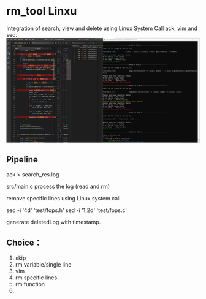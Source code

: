 # rm_tool Linxu
Integration of search, view and delete using Linux System Call ack, vim and sed.
![del_single](./del_single.png)
## Pipeline
ack > search_res.log

src/main.c process the log (read and rm)

remove specific lines using Linux system call.

sed -i '4d' 'test/fops.h'
sed -i '1,2d' 'test/fops.c'

generate deletedLog with timestamp.

## Choice：
1. skip
2. rm variable/single line
3. vim
4. rm specific lines
5. rm function
6. 